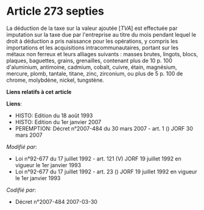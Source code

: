 # Article 273 septies

La déduction de la taxe sur la valeur ajoutée [*TVA*] est effectuée par imputation sur la taxe due par l'entreprise au titre
du mois pendant lequel le droit à déduction a pris naissance pour les opérations, y compris les importations et les
acquisitions intracommunautaires, portant sur les métaux non ferreux et leurs alliages suivants : masses brutes, lingots,
blocs, plaques, baguettes, grains, grenailles, contenant plus de 10 p. 100 d'aluminium, antimoine, cadmium, cobalt, cuivre,
étain, magnésium, mercure, plomb, tantale, titane, zinc, zirconium, ou plus de 5 p. 100 de chrome, molybdène, nickel,
tungstène.

**Liens relatifs à cet article**

**Liens**:

  - HISTO: Edition du 18 août 1993
  - HISTO: Edition du 1er janvier 2007
  - PEREMPTION: Décret n°2007-484 du 30 mars 2007 - art. 1 () JORF 30 mars 2007

_Modifié par_:

  - Loi n°92-677 du 17 juillet 1992 - art. 121 (V) JORF 19 juillet 1992 en vigueur le 1er janvier 1993
  - Loi n°92-677 du 17 juillet 1992 - art. 23 () JORF 19 juillet 1992 en vigueur le 1er janvier 1993

_Codifié par_:

  - Décret n°2007-484 2007-03-30
